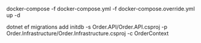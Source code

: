 docker-compose -f docker-compose.yml -f docker-compose.override.yml up -d



dotnet ef migrations add initdb -s Order.API/Order.API.csproj -p Order.Infrastructure/Order.Infrastructure.csproj -c OrderContext

